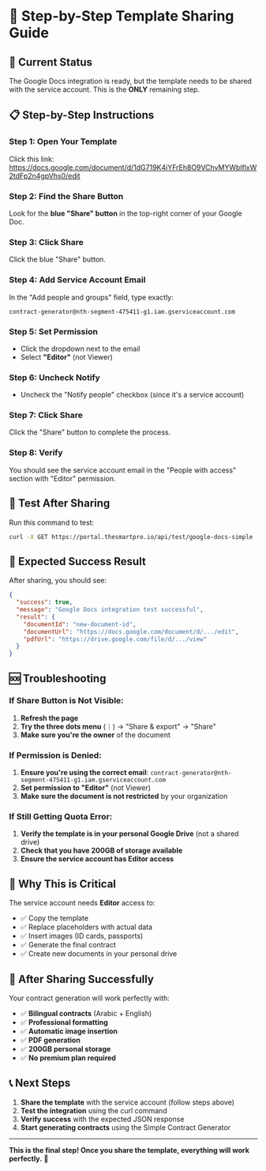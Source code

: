 # 🎯 Step-by-Step Template Sharing Guide

## 🚨 **Current Status**
The Google Docs integration is ready, but the template needs to be shared with the service account. This is the **ONLY** remaining step.

## 📋 **Step-by-Step Instructions**

### **Step 1: Open Your Template**
Click this link: https://docs.google.com/document/d/1dG719K4jYFrEh8O9VChyMYWblflxW2tdFp2n4gpVhs0/edit

### **Step 2: Find the Share Button**
Look for the **blue "Share" button** in the top-right corner of your Google Doc.

### **Step 3: Click Share**
Click the blue "Share" button.

### **Step 4: Add Service Account Email**
In the "Add people and groups" field, type exactly:
```
contract-generator@nth-segment-475411-g1.iam.gserviceaccount.com
```

### **Step 5: Set Permission**
- Click the dropdown next to the email
- Select **"Editor"** (not Viewer)

### **Step 6: Uncheck Notify**
- Uncheck the "Notify people" checkbox (since it's a service account)

### **Step 7: Click Share**
Click the "Share" button to complete the process.

### **Step 8: Verify**
You should see the service account email in the "People with access" section with "Editor" permission.

## 🧪 **Test After Sharing**

Run this command to test:

```bash
curl -X GET https://portal.thesmartpro.io/api/test/google-docs-simple
```

## 🎉 **Expected Success Result**

After sharing, you should see:

```json
{
  "success": true,
  "message": "Google Docs integration test successful",
  "result": {
    "documentId": "new-document-id",
    "documentUrl": "https://docs.google.com/document/d/.../edit",
    "pdfUrl": "https://drive.google.com/file/d/.../view"
  }
}
```

## 🆘 **Troubleshooting**

### **If Share Button is Not Visible:**
1. **Refresh the page**
2. **Try the three dots menu** (⋮) → "Share & export" → "Share"
3. **Make sure you're the owner** of the document

### **If Permission is Denied:**
1. **Ensure you're using the correct email**: `contract-generator@nth-segment-475411-g1.iam.gserviceaccount.com`
2. **Set permission to "Editor"** (not Viewer)
3. **Make sure the document is not restricted** by your organization

### **If Still Getting Quota Error:**
1. **Verify the template is in your personal Google Drive** (not a shared drive)
2. **Check that you have 200GB of storage available**
3. **Ensure the service account has Editor access**

## 🎯 **Why This is Critical**

The service account needs **Editor** access to:
- ✅ Copy the template
- ✅ Replace placeholders with actual data
- ✅ Insert images (ID cards, passports)
- ✅ Generate the final contract
- ✅ Create new documents in your personal drive

## 🚀 **After Sharing Successfully**

Your contract generation will work perfectly with:
- ✅ **Bilingual contracts** (Arabic + English)
- ✅ **Professional formatting**
- ✅ **Automatic image insertion**
- ✅ **PDF generation**
- ✅ **200GB personal storage**
- ✅ **No premium plan required**

## 📞 **Next Steps**

1. **Share the template** with the service account (follow steps above)
2. **Test the integration** using the curl command
3. **Verify success** with the expected JSON response
4. **Start generating contracts** using the Simple Contract Generator

---

**This is the final step! Once you share the template, everything will work perfectly.** 🎯
